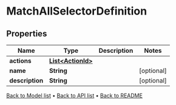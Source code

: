 

# MatchAllSelectorDefinition


## Properties

| Name | Type | Description | Notes |
|------------ | ------------- | ------------- | -------------|
|**actions** | [**List&lt;ActionId&gt;**](ActionId.md) |  |  |
|**name** | **String** |  |  [optional] |
|**description** | **String** |  |  [optional] |



[Back to Model list](../README.md#documentation-for-models) &#8226; [Back to API list](../README.md#documentation-for-api-endpoints) &#8226; [Back to README](../README.md)


